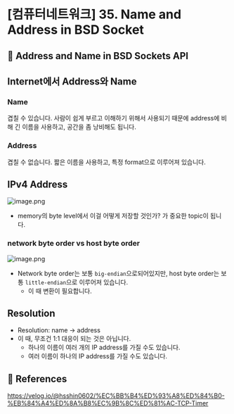 # [컴퓨터네트워크] 35. Name and Address in BSD Socket

<aside>

# 💖 Address and Name in BSD Sockets API

</aside>

## Internet에서 Address와 Name

### Name

겹칠 수 있습니다. 사람이 쉽게 부르고 이해하기 위해서 사용되기 때문에 address에 비해 긴 이름을 사용하고, 공간을 좀 낭비해도 됩니다.

### Address

겹칠 수 없습니다. 짧은 이름을 사용하고, 특정 format으로 이루어져 있습니다.

## IPv4 Address

![image.png](%5B%E1%84%8F%E1%85%A5%E1%86%B7%E1%84%91%E1%85%B2%E1%84%90%E1%85%A5%E1%84%82%E1%85%A6%E1%84%90%E1%85%B3%E1%84%8B%E1%85%AF%E1%84%8F%E1%85%B3%5D%2035%20Name%20and%20Address%20in%20BSD%20Socke%201843f66f522580ac94a1d92a4b55c773/image.png)

- memory의 byte level에서 이걸 어떻게 저장할 것인가? 가 중요한 topic이 됩니다.

### network byte order vs host byte order

![image.png](%5B%E1%84%8F%E1%85%A5%E1%86%B7%E1%84%91%E1%85%B2%E1%84%90%E1%85%A5%E1%84%82%E1%85%A6%E1%84%90%E1%85%B3%E1%84%8B%E1%85%AF%E1%84%8F%E1%85%B3%5D%2035%20Name%20and%20Address%20in%20BSD%20Socke%201843f66f522580ac94a1d92a4b55c773/image%201.png)

- Network byte order는 보통 `big-endian`으로되어있지만, host byte order는 보통 `little-endian`으로 이루어져 있습니다.
    - 이 때 변환이 필요합니다.

## Resolution

- Resolution: name → address
- 이 때, 무조건 1:1 대응이 되는 것은 아닙니다.
    - 하나의 이름이 여러 개의 IP address를 가질 수도 있습니다.
    - 여러 이름이 하나의 IP address를 가질 수도 있습니다.

<aside>

# 💖 References

</aside>

https://velog.io/@hsshin0602/%EC%BB%B4%ED%93%A8%ED%84%B0-%EB%84%A4%ED%8A%B8%EC%9B%8C%ED%81%AC-TCP-Timer